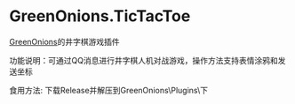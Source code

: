 # GreenOnions.TicTacToe
[GreenOnions](https://github.com/Alex1911-Jiang/GreenOnions)的井字棋游戏插件

功能说明：可通过QQ消息进行井字棋人机对战游戏，操作方法支持表情涂鸦和发送坐标

食用方法: 下载Release并解压到GreenOnions\Plugins\下
